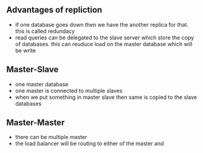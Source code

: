 ## Advantages of repliction

- if one database goes down then we have the another replica for that. this is called redundacy
- read queries can be delegated to the slave server which store the copy of databases. this can reuduce load on the master database which will be write


## Master-Slave

- one master database
- one master is connected to multiple slaves
- when we put something in master slave then same is copied to the slave databases




## Master-Master

- there can be multiple master
- the load balancer will be routing to either of the master and 


